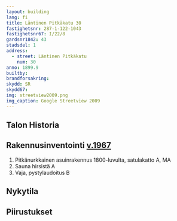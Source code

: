 ```yaml
---
layout: building
lang: fi
title: Läntinen Pitkäkatu 30
fastighetsnr: 287-1-122-1043
fastighetsnr67: I/22/8
gardsnr1842: 43
stadsdel: 1
address:
  - street: Läntinen Pitkäkatu
    num: 30
anno: 1899.9
builtby:
brandforsakring:
skydd: SR
skydd67:
img: streetview2009.png
img_caption: Google Streetview 2009
---
```

## Talon Historia


## Rakennusinventointi <a href="/sources/keinanen_karki.pdf">v.1967</a>
1. Pitkänurkkainen asuinrakennus 1800-luvulta, satulakatto A, MA
2. Sauna hirsistä A
3. Vaja, pystylaudoitus B

## Nykytila


## Piirustukset
